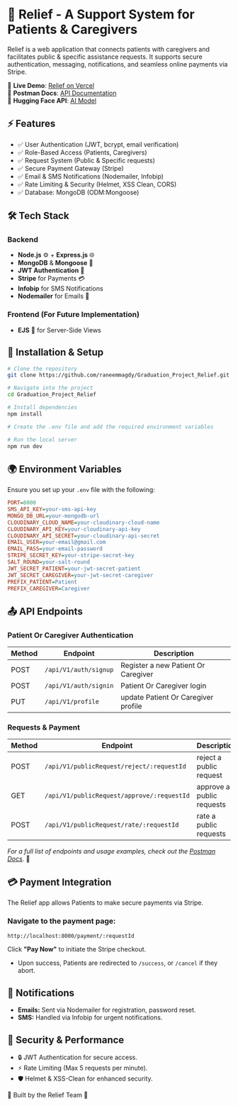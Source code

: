# 🌟 Relief - A Support System for Patients & Caregivers

Relief is a web application that connects patients with caregivers and facilitates public & specific assistance requests. It supports secure authentication, messaging, notifications, and seamless online payments via Stripe.

📌 **Live Demo**: [Relief on Vercel](https://graduation-project-relief.vercel.app)  
📌 **Postman Docs**: [API Documentation](https://documenter.getpostman.com/view/26311189/2sAYXEEdKw)  
📌 **Hugging Face API**: [AI Model](https://RaneemElmahdi-relief-model-api.hf.space)


## ⚡ Features
- ✅ User Authentication (JWT, bcrypt, email verification)
- ✅ Role-Based Access (Patients, Caregivers)
- ✅ Request System (Public & Specific requests)
- ✅ Secure Payment Gateway (Stripe)
- ✅ Email & SMS Notifications (Nodemailer, Infobip)
- ✅ Rate Limiting & Security (Helmet, XSS Clean, CORS)
- ✅ Database: MongoDB (ODM:Mongoose)


## 🛠️ Tech Stack

### Backend
- **Node.js** ⚙️ + **Express.js** 🌐
- **MongoDB** & **Mongoose** 🧩
- **JWT Authentication** 🔑
- **Stripe** for Payments 💳
- **Infobip** for SMS Notifications
- **Nodemailer** for Emails 📧

### Frontend (For Future Implementation)
- **EJS** 🌟 for Server-Side Views


## 🚀 Installation & Setup

```bash
# Clone the repository
git clone https://github.com/raneemmagdy/Graduation_Project_Relief.git

# Navigate into the project
cd Graduation_Project_Relief

# Install dependencies
npm install

# Create the .env file and add the required environment variables

# Run the local server
npm run dev
```

## 🌍 Environment Variables
Ensure you set up your `.env` file with the following:

```ini
PORT=8000
SMS_API_KEY=your-sms-api-key
MONGO_DB_URL=your-mongodb-url
CLOUDINARY_CLOUD_NAME=your-cloudinary-cloud-name
CLOUDINARY_API_KEY=your-cloudinary-api-key
CLOUDINARY_API_SECRET=your-cloudinary-api-secret
EMAIL_USER=your-email@gmail.com
EMAIL_PASS=your-email-password
STRIPE_SECRET_KEY=your-stripe-secret-key
SALT_ROUND=your-salt-round
JWT_SECRET_PATIENT=your-jwt-secret-patient
JWT_SECRET_CAREGIVER=your-jwt-secret-caregiver
PREFIX_PATIENT=Patient
PREFIX_CAREGIVER=Caregiver
```

## 📤 API Endpoints

### Patient Or Caregiver Authentication
| Method | Endpoint | Description |
|--------|----------------------------|------------------|
| POST | `/api/V1/auth/signup` | Register a new Patient Or Caregiver |
| POST | `/api/V1/auth/signin` | Patient Or Caregiver login |
| PUT | `/api/V1/profile` | update Patient Or Caregiver profile |

### Requests & Payment
| Method | Endpoint | Description |
|--------|----------------------------------|----------------------------------|
| POST | `/api/V1/publicRequest/reject/:requestId` | reject a public request |
| GET | `/api/V1/publicRequest/approve/:requestId` | approve a public requests |
| POST | `/api/V1/publicRequest/rate/:requestId` | rate a public requests |

_For a full list of endpoints and usage examples, check out the [Postman Docs](https://documenter.getpostman.com/view/26311189/2sAYXEEdKw)._ 🚀

## 💳 Payment Integration
The Relief app allows Patients to make secure payments via Stripe.

### Navigate to the payment page:
```bash
http://localhost:8000/payment/:requestId
```
Click **"Pay Now"** to initiate the Stripe checkout.
- Upon success, Patients are redirected to `/success`, or `/cancel` if they abort.

## 📧 Notifications
- **Emails:** Sent via Nodemailer for registration, password reset.
- **SMS:** Handled via Infobip for urgent notifications.

## 🎯 Security & Performance
- 🔒 JWT Authentication for secure access.
- ⚡ Rate Limiting (Max 5 requests per minute).
- 🛡 Helmet & XSS-Clean for enhanced security.



🚀 Built by the Relief Team 🚀
